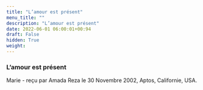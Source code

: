 ```yaml
---
title: "L’amour est présent"
menu_title: ""
description: "L’amour est présent"
date: 2022-06-01 06:00:01+00:94
draft: False
hidden: True
weight:
---
```

### L’amour est présent

Marie - reçu par Amada Reza le 30 Novembre 2002, Aptos, Californie, USA.
